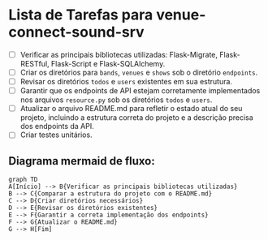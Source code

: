 # Lista de Tarefas para venue-connect-sound-srv

- [ ] Verificar as principais bibliotecas utilizadas: Flask-Migrate, Flask-RESTful, Flask-Script e Flask-SQLAlchemy.
- [ ] Criar os diretórios para `bands`, `venues` e `shows` sob o diretório `endpoints`.
- [ ] Revisar os diretórios `todos` e `users` existentes em sua estrutura.
- [ ] Garantir que os endpoints de API estejam corretamente implementados nos arquivos `resource.py` sob os diretórios `todos` e `users`.
- [ ] Atualizar o arquivo README.md para refletir o estado atual do seu projeto, incluindo a estrutura correta do projeto e a descrição precisa dos endpoints da API.
- [ ] Criar testes unitários.

## Diagrama mermaid de fluxo:

```mermaid
graph TD
A[Início] --> B{Verificar as principais bibliotecas utilizadas}
B --> C{Comparar a estrutura do projeto com o README.md}
C --> D{Criar diretórios necessários}
D --> E{Revisar os diretórios existentes}
E --> F{Garantir a correta implementação dos endpoints}
F --> G{Atualizar o README.md}
G --> H[Fim]
```
